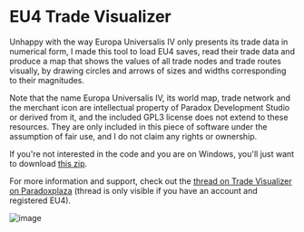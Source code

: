 EU4 Trade Visualizer
====================

Unhappy with the way Europa Universalis IV only presents its trade data in numerical form, I made this tool to load
EU4 saves, read their trade data and produce a map that shows the values of all trade nodes and trade routes visually, 
by drawing circles and arrows of sizes and widths corresponding to their magnitudes. 

Note that the name Europa Universalis IV, its world map, trade network and the merchant icon are intellectual property 
of Paradox Development Studio or derived from it, and the included GPL3 license does not extend to these resources. 
They are only included in this piece of software under the assumption of fair use, and I do not claim any rights or ownership.

If you're not interested in the code and you are on Windows, you'll just want to download [this zip](https://github.com/Junuxx/tradeviz/raw/master/dist/tradeviz.zip). 

For more information and support, check out the [thread on Trade Visualizer on Paradoxplaza](https://forum.paradoxplaza.com/forum/index.php?threads/trade-routes-visualizer.718964/) (thread is only visible if you have an account and registered EU4).

![image](http://i.imgur.com/Njuc2Sr.png"")
